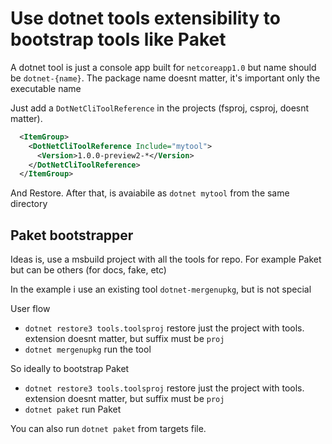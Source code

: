# Use dotnet tools extensibility to bootstrap tools like Paket

A dotnet tool is just a console app built for `netcoreapp1.0` but name should
be `dotnet-{name}`. The package name doesnt matter, it's important only the executable
name

Just add a `DotNetCliToolReference` in the projects (fsproj, csproj, doesnt matter).

```xml
  <ItemGroup>
    <DotNetCliToolReference Include="mytool">
      <Version>1.0.0-preview2-*</Version>
    </DotNetCliToolReference>
  </ItemGroup>
```
And Restore.
After that, is avaiabile as `dotnet mytool` from the same directory


## Paket bootstrapper

Ideas is, use a msbuild project with all the tools for repo.
For example Paket but can be others (for docs, fake, etc)

In the example i use an existing tool `dotnet-mergenupkg`, but is not special

User flow

- `dotnet restore3 tools.toolsproj`
    restore just the project with tools. extension doesnt matter, but suffix must be `proj`
- `dotnet mergenupkg`
    run the tool

So ideally to bootstrap Paket

- `dotnet restore3 tools.toolsproj`
    restore just the project with tools. extension doesnt matter, but suffix must be `proj`
- `dotnet paket`
    run Paket

You can also run `dotnet paket` from targets file.
